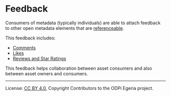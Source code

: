 <!-- SPDX-License-Identifier: CC-BY-4.0 -->
<!-- Copyright Contributors to the ODPi Egeria project. -->

# Feedback

Consumers of metadata (typically individuals) are able to attach feedback to
other open metadata elements that are [referenceable](../referenceable.md).

This feedback includes:

* [Comments](comments.md)
* [Likes](likes.md)
* [Reviews and Star Ratings](reviews-and-star-ratings.md)

This feedback helps collaboration between asset consumers and also between asset owners and consumers.

----
License: [CC BY 4.0](https://creativecommons.org/licenses/by/4.0/),
Copyright Contributors to the ODPi Egeria project.